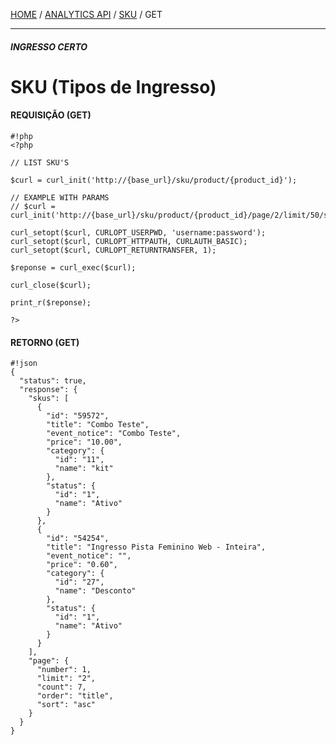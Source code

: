 [HOME](Home) / [ANALYTICS API](IngressoCerto-Analytics-API) / [SKU](IngressoCerto-Analytics-API-Sku) / GET

*****
##### **INGRESSO CERTO**
# **SKU (Tipos de Ingresso)**

#### REQUISIÇÃO (GET)

```
#!php
<?php

// LIST SKU'S

$curl = curl_init('http://{base_url}/sku/product/{product_id}');

// EXAMPLE WITH PARAMS
// $curl = curl_init('http://{base_url}/sku/product/{product_id}/page/2/limit/50/status/0'); 

curl_setopt($curl, CURLOPT_USERPWD, 'username:password');
curl_setopt($curl, CURLOPT_HTTPAUTH, CURLAUTH_BASIC);
curl_setopt($curl, CURLOPT_RETURNTRANSFER, 1);

$reponse = curl_exec($curl);

curl_close($curl);

print_r($reponse);

?>
```

#### RETORNO (GET)

````
#!json
{
  "status": true,
  "response": {
    "skus": [
      {
        "id": "59572",
        "title": "Combo Teste",
        "event_notice": "Combo Teste",
        "price": "10.00",
        "category": {
          "id": "11",
          "name": "kit"
        },
        "status": {
          "id": "1",
          "name": "Ativo"
        }
      },
      {
        "id": "54254",
        "title": "Ingresso Pista Feminino Web - Inteira",
        "event_notice": "",
        "price": "0.60",
        "category": {
          "id": "27",
          "name": "Desconto"
        },
        "status": {
          "id": "1",
          "name": "Ativo"
        }
      }
    ],
    "page": {
      "number": 1,
      "limit": "2",
      "count": 7,
      "order": "title",
      "sort": "asc"
    }
  }
}
````